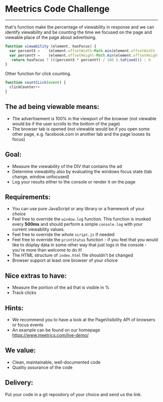 # Meetrics Code Challenge
---------

that's function make the percentage of viewability in response and we can identify viewability and be counting the time we focused on the page and viewable place of the page about advertising.

```javascript
function viewability (element, hasFocus) {
  var percentX =    (element.offsetWidth-Math.min(element.offsetWidth ,Math.max(0,window.scrollX-element.offsetLeft ))) * 100 /element.offsetWidth
  var percentY =    (element.offsetHeight-Math.min(element.offsetHeight ,Math.max(0,window.scrollY-element.offsetTop ))) * 100 /element.offsetHeight
   return hasFocus ? (((percentX * percentY) / 100 ).toFixed()) : 0
}

```
Other function for click counting.
```javascript
function countCLick(event) {
  clickCounter++
}
```

## The ad being viewable means:

- The advertisement is 100% in the viewport of the browser (not viewable would be if the user scrolls to the bottom of
 the
 page)
- The browser tab is opened (not viewable would be if you open some other page, e.g. facebook.com in another tab and
the page looses its focus)

## Goal:
- Measure the viewability of the DIV that contains the ad
- Determine viewability also by evaluating the windows focus state (tab change, window unfocused)
- Log your results either to the console or render it on the page

## Requirements:
- You can use pure JavaScript or any library or a framework of your choice
- Feel free to override the `window.log` function.
  This function is invoked every **500ms** and should perform a simple `console.log` with your current viewability values.
- Feel free to override the whole `script.js` if needed
- Feel free to override the `printStatus` function - if you feel that you would like to display data in some other way
that just logs in the console - you're more than welcome to do it!
- The HTML structure of `index.html` file shouldn't be changed
- Browser support at least one browser of your choice

## Nice extras to have:
- Measure the portion of the ad that is visible in %
- Track clicks

## Hints:

- We recommend you to have a look at the PageVisibility API of browsers or focus events
- An example can be found on our homepage https://www.meetrics.com/live-demo/

## We value:

- Clean, maintainable, well-documented code
- Quality assurance of the code

## Delivery:
  Put your code in a git repository of your choice and send us the link.
